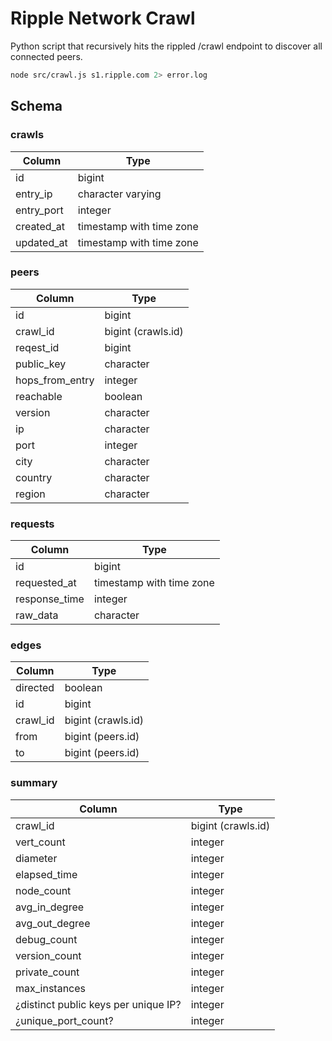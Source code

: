 # Ripple Network Crawl

Python script that recursively hits the rippled /crawl endpoint to discover all connected peers.

```sh
node src/crawl.js s1.ripple.com 2> error.log
```

## Schema

### crawls

|   Column   |           Type           |
|------------|--------------------------|
| id         | bigint                   |
| entry_ip   | character varying        |
| entry_port | integer                  |
| created_at | timestamp with time zone |
| updated_at | timestamp with time zone |

### peers

|     Column      |          Type          |
|-----------------|------------------------|
| id              | bigint                 |
| crawl_id        | bigint (crawls.id)     |
| reqest_id       | bigint                 |
| public_key      | character              |
| hops_from_entry | integer                |
| reachable       | boolean                |
| version         | character              |
| ip              | character              |
| port            | integer                |
| city            | character              |
| country         | character              |
| region          | character              |

### requests

|     Column      |          Type          |
|-----------------|------------------------|
| id              | bigint                 |
| requested_at    | timestamp with time zone|
| response_time   | integer                |
| raw_data        | character              |

### edges

|  Column  |  Type   |
|----------|---------|
| directed | boolean |
| id       | bigint  |
| crawl_id | bigint (crawls.id) |
| from     | bigint (peers.id) |
| to       | bigint (peers.id) |


### summary

|     Column      |          Type          |
|-----------------|------------------------|
| crawl_id        | bigint (crawls.id)     |
| vert_count      | integer                |
| diameter        | integer                |
| elapsed_time    | integer                |
| node_count      | integer                |
| avg_in_degree   | integer                |
| avg_out_degree  | integer                |
| debug_count     | integer                |
| version_count   | integer                |
| private_count   | integer                |
| max_instances   | integer                |
| ¿distinct public keys per unique IP? | integer |
| ¿unique_port_count?     | integer         |
